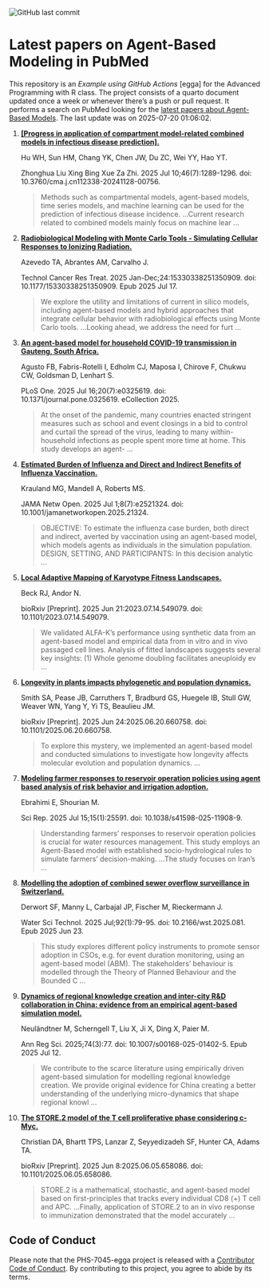 ![GitHub last
commit](https://img.shields.io/github/last-commit/UofUEpiBio/PHS-7045-egga.png)

# Latest papers on Agent-Based Modeling in PubMed

This repository is an *Example using GitHub Actions* \[egga\] for the
Advanced Programming with R class. The project consists of a quarto
document updated once a week or whenever there’s a push or pull request.
It performs a search on PubMed looking for the <a
href="https://pubmed.ncbi.nlm.nih.gov/?term=agent-based+model&amp;sort=date"
target="_blank">latest papers about Agent-Based Models</a>. The last
update was on 2025-07-20 01:06:02.

<div class="cell">

</div>

1.  [**\[Progress in application of compartment model-related combined
    models in infectious disease
    prediction\].**](https://pubmed.ncbi.nlm.nih.gov/40677197/)

    Hu WH, Sun HM, Chang YK, Chen JW, Du ZC, Wei YY, Hao YT.

    Zhonghua Liu Xing Bing Xue Za Zhi. 2025 Jul 10;46(7):1289-1296. doi:
    10.3760/cma.j.cn112338-20241128-00756.

    > Methods such as compartmental models, agent-based models, time
    > series models, and machine learning can be used for the prediction
    > of infectious disease incidence. …Current research related to
    > combined models mainly focus on machine lear …

2.  [**Radiobiological Modeling with Monte Carlo Tools - Simulating
    Cellular Responses to Ionizing
    Radiation.**](https://pubmed.ncbi.nlm.nih.gov/40671567/)

    Azevedo TA, Abrantes AM, Carvalho J.

    Technol Cancer Res Treat. 2025 Jan-Dec;24:15330338251350909. doi:
    10.1177/15330338251350909. Epub 2025 Jul 17.

    > We explore the utility and limitations of current in silico
    > models, including agent-based models and hybrid approaches that
    > integrate cellular behavior with radiobiological effects using
    > Monte Carlo tools. …Looking ahead, we address the need for furt …

3.  [**An agent-based model for household COVID-19 transmission in
    Gauteng, South Africa.**](https://pubmed.ncbi.nlm.nih.gov/40668820/)

    Agusto FB, Fabris-Rotelli I, Edholm CJ, Maposa I, Chirove F, Chukwu
    CW, Goldsman D, Lenhart S.

    PLoS One. 2025 Jul 16;20(7):e0325619. doi:
    10.1371/journal.pone.0325619. eCollection 2025.

    > At the onset of the pandemic, many countries enacted stringent
    > measures such as school and event closings in a bid to control and
    > curtail the spread of the virus, leading to many within-household
    > infections as people spent more time at home. This study develops
    > an agent- …

4.  [**Estimated Burden of Influenza and Direct and Indirect Benefits of
    Influenza Vaccination.**](https://pubmed.ncbi.nlm.nih.gov/40668579/)

    Krauland MG, Mandell A, Roberts MS.

    JAMA Netw Open. 2025 Jul 1;8(7):e2521324. doi:
    10.1001/jamanetworkopen.2025.21324.

    > OBJECTIVE: To estimate the influenza case burden, both direct and
    > indirect, averted by vaccination using an agent-based model, which
    > models agents as individuals in the simulation population. DESIGN,
    > SETTING, AND PARTICIPANTS: In this decision analytic …

5.  [**Local Adaptive Mapping of Karyotype Fitness
    Landscapes.**](https://pubmed.ncbi.nlm.nih.gov/40667108/)

    Beck RJ, Andor N.

    bioRxiv \[Preprint\]. 2025 Jun 21:2023.07.14.549079. doi:
    10.1101/2023.07.14.549079.

    > We validated ALFA-K’s performance using synthetic data from an
    > agent-based model and empirical data from in vitro and in vivo
    > passaged cell lines. Analysis of fitted landscapes suggests
    > several key insights: (1) Whole genome doubling facilitates
    > aneuploidy ev …

6.  [**Longevity in plants impacts phylogenetic and population
    dynamics.**](https://pubmed.ncbi.nlm.nih.gov/40667098/)

    Smith SA, Pease JB, Carruthers T, Bradburd GS, Huegele IB, Stull GW,
    Weaver WN, Yang Y, Yi TS, Beaulieu JM.

    bioRxiv \[Preprint\]. 2025 Jun 24:2025.06.20.660758. doi:
    10.1101/2025.06.20.660758.

    > To explore this mystery, we implemented an agent-based model and
    > conducted simulations to investigate how longevity affects
    > molecular evolution and population dynamics. …

7.  [**Modeling farmer responses to reservoir operation policies using
    agent based analysis of risk behavior and irrigation
    adoption.**](https://pubmed.ncbi.nlm.nih.gov/40664943/)

    Ebrahimi E, Shourian M.

    Sci Rep. 2025 Jul 15;15(1):25591. doi: 10.1038/s41598-025-11908-9.

    > Understanding farmers’ responses to reservoir operation policies
    > is crucial for water resources management. This study employs an
    > Agent-Based model with established socio-hydrological rules to
    > simulate farmers’ decision-making. …The study focuses on Iran’s …

8.  [**Modelling the adoption of combined sewer overflow surveillance in
    Switzerland.**](https://pubmed.ncbi.nlm.nih.gov/40662900/)

    Derwort SF, Manny L, Carbajal JP, Fischer M, Rieckermann J.

    Water Sci Technol. 2025 Jul;92(1):79-95. doi: 10.2166/wst.2025.081.
    Epub 2025 Jun 23.

    > This study explores different policy instruments to promote sensor
    > adoption in CSOs, e.g. for event duration monitoring, using an
    > agent-based model (ABM). The stakeholders’ behaviour is modelled
    > through the Theory of Planned Behaviour and the Bounded C …

9.  [**Dynamics of regional knowledge creation and inter-city R&D
    collaboration in China: evidence from an empirical agent-based
    simulation model.**](https://pubmed.ncbi.nlm.nih.gov/40662079/)

    Neuländtner M, Scherngell T, Liu X, Ji X, Ding X, Paier M.

    Ann Reg Sci. 2025;74(3):77. doi: 10.1007/s00168-025-01402-5. Epub
    2025 Jul 12.

    > We contribute to the scarce literature using empirically driven
    > agent-based simulation for modelling regional knowledge creation.
    > We provide original evidence for China creating a better
    > understanding of the underlying micro-dynamics that shape regional
    > knowl …

10. [**The STORE.2 model of the T cell proliferative phase considering
    c-Myc.**](https://pubmed.ncbi.nlm.nih.gov/40661640/)

    Christian DA, Bhartt TPS, Lanzar Z, Seyyedizadeh SF, Hunter CA,
    Adams TA.

    bioRxiv \[Preprint\]. 2025 Jun 8:2025.06.05.658086. doi:
    10.1101/2025.06.05.658086.

    > STORE.2 is a mathematical, stochastic, and agent-based model based
    > on first-principles that tracks every individual CD8 (+) T cell
    > and APC. …Finally, application of STORE.2 to an in vivo response
    > to immunization demonstrated that the model accurately …

## Code of Conduct

Please note that the PHS-7045-egga project is released with a
[Contributor Code of
Conduct](https://contributor-covenant.org/version/2/1/CODE_OF_CONDUCT.html).
By contributing to this project, you agree to abide by its terms.
